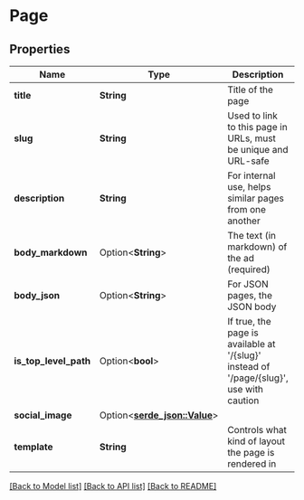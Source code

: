 # Page

## Properties

Name | Type | Description | Notes
------------ | ------------- | ------------- | -------------
**title** | **String** | Title of the page | 
**slug** | **String** | Used to link to this page in URLs, must be unique and URL-safe | 
**description** | **String** | For internal use, helps similar pages from one another | 
**body_markdown** | Option<**String**> | The text (in markdown) of the ad (required) | [optional]
**body_json** | Option<**String**> | For JSON pages, the JSON body | [optional]
**is_top_level_path** | Option<**bool**> | If true, the page is available at '/{slug}' instead of '/page/{slug}', use with caution | [optional]
**social_image** | Option<[**serde_json::Value**](.md)> |  | [optional]
**template** | **String** | Controls what kind of layout the page is rendered in | [default to Contained]

[[Back to Model list]](../README.md#documentation-for-models) [[Back to API list]](../README.md#documentation-for-api-endpoints) [[Back to README]](../README.md)


